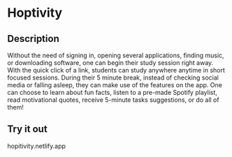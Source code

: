 # Hoptivity

## Description
Without the need of signing in, opening several applications, finding music, or downloading software, one can begin their study session right away. With the quick click of a link, students can study anywhere anytime in short focused sessions. During their 5 minute break, instead of checking social media or falling asleep, they can make use of the features on the app. One can choose to learn about fun facts, listen to a pre-made Spotify playlist, read motivational quotes, receive 5-minute tasks suggestions, or do all of them!

## Try it out
hopitivity.netlify.app
